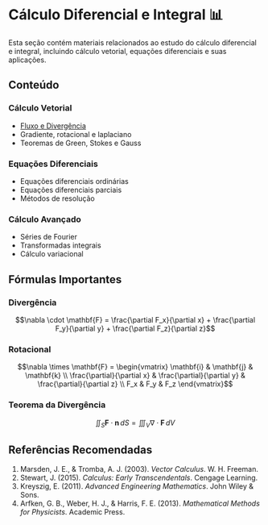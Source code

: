 # Cálculo Diferencial e Integral 📊

Esta seção contém materiais relacionados ao estudo do cálculo diferencial e integral, incluindo cálculo vetorial, equações diferenciais e suas aplicações.

## Conteúdo

### Cálculo Vetorial
- [Fluxo e Divergência](./fluxo_divergencia.md)
- Gradiente, rotacional e laplaciano
- Teoremas de Green, Stokes e Gauss

### Equações Diferenciais
- Equações diferenciais ordinárias
- Equações diferenciais parciais
- Métodos de resolução

### Cálculo Avançado
- Séries de Fourier
- Transformadas integrais
- Cálculo variacional

## Fórmulas Importantes

### Divergência
$$\nabla \cdot \mathbf{F} = \frac{\partial F_x}{\partial x} + \frac{\partial F_y}{\partial y} + \frac{\partial F_z}{\partial z}$$

### Rotacional
$$\nabla \times \mathbf{F} = \begin{vmatrix} \mathbf{i} & \mathbf{j} & \mathbf{k} \\ \frac{\partial}{\partial x} & \frac{\partial}{\partial y} & \frac{\partial}{\partial z} \\ F_x & F_y & F_z \end{vmatrix}$$

### Teorema da Divergência
$$\iint_S \mathbf{F} \cdot \mathbf{n} \, dS = \iiint_V \nabla \cdot \mathbf{F} \, dV$$

## Referências Recomendadas

1. Marsden, J. E., & Tromba, A. J. (2003). *Vector Calculus*. W. H. Freeman.
2. Stewart, J. (2015). *Calculus: Early Transcendentals*. Cengage Learning.
3. Kreyszig, E. (2011). *Advanced Engineering Mathematics*. John Wiley & Sons.
4. Arfken, G. B., Weber, H. J., & Harris, F. E. (2013). *Mathematical Methods for Physicists*. Academic Press.